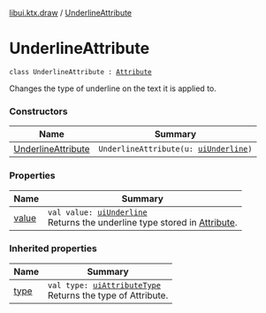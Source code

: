 [libui.ktx.draw](../README.md) / [UnderlineAttribute](README.md)

# UnderlineAttribute

`class UnderlineAttribute : `[`Attribute`](../-attribute/README.md)

Changes the type of underline on the text it is applied to.

### Constructors

| Name | Summary |
|---|---|
| [UnderlineAttribute](-underline-attribute.md) | `UnderlineAttribute(u: `[`uiUnderline`](../../libui/ui-underline.md)`)` |

### Properties

| Name | Summary |
|---|---|
| [value](value.md) | `val value: `[`uiUnderline`](../../libui/ui-underline.md)<br>Returns the underline type stored in [Attribute](../-attribute/README.md). |

### Inherited properties

| Name | Summary |
|---|---|
| [type](../-attribute/type.md) | `val type: `[`uiAttributeType`](../../libui/ui-attribute-type.md)<br>Returns the type of Attribute. |
